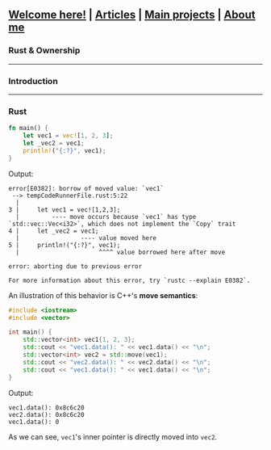 ## [Welcome here!](https://vpenando.github.io) | [Articles](https://vpenando.github.io/articles.html) | [Main projects](https://vpenando.github.io/projects.html) | [About me](https://vpenando.github.io/about.html)

### Rust & Ownership

---

### Introduction


---

### Rust 

```rust
fn main() {
    let vec1 = vec![1, 2, 3];
    let _vec2 = vec1;
    println!("{:?}", vec1);
}
```

Output:

```
error[E0382]: borrow of moved value: `vec1`
 --> tempCodeRunnerFile.rust:5:22
  |
3 |     let vec1 = vec![1,2,3];
  |         ---- move occurs because `vec1` has type `std::vec::Vec<i32>`, which does not implement the `Copy` trait
4 |     let _vec2 = vec1;
  |                 ---- value moved here
5 |     println!("{:?}", vec1);
  |                      ^^^^ value borrowed here after move

error: aborting due to previous error

For more information about this error, try `rustc --explain E0382`.
```
An illustration of this behavior is C++'s **move semantics**:
```cpp
#include <iostream>
#include <vector>

int main() {
    std::vector<int> vec1{1, 2, 3};
    std::cout << "vec1.data(): " << vec1.data() << "\n";
    std::vector<int> vec2 = std::move(vec1);
    std::cout << "vec2.data(): " << vec2.data() << "\n";
    std::cout << "vec1.data(): " << vec1.data() << "\n";
}
```
Output:
```
vec1.data(): 0x8c6c20
vec2.data(): 0x8c6c20
vec1.data(): 0
```
As we can see, `vec1`'s inner pointer is directly moved into `vec2`.
